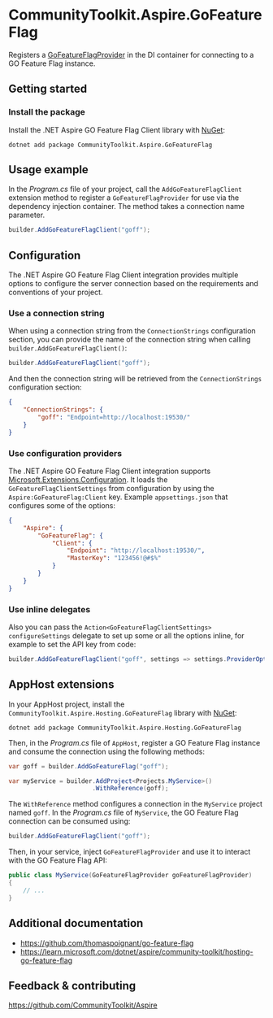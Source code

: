 # CommunityToolkit.Aspire.GoFeatureFlag

Registers a [GoFeatureFlagProvider](https://github.com/open-feature/dotnet-sdk-contrib/tree/main/src/OpenFeature.Contrib.Providers.GOFeatureFlag) in the DI container for connecting to a GO Feature Flag instance.

## Getting started

### Install the package

Install the .NET Aspire GO Feature Flag Client library with [NuGet](https://www.nuget.org):

```dotnetcli
dotnet add package CommunityToolkit.Aspire.GoFeatureFlag
```

## Usage example

In the _Program.cs_ file of your project, call the `AddGoFeatureFlagClient` extension method to register a `GoFeatureFlagProvider` for use via the dependency injection container. The method takes a connection name parameter.

```csharp
builder.AddGoFeatureFlagClient("goff");
```

## Configuration

The .NET Aspire GO Feature Flag Client integration provides multiple options to configure the server connection based on the requirements and conventions of your project.

### Use a connection string

When using a connection string from the `ConnectionStrings` configuration section, you can provide the name of the connection string when calling `builder.AddGoFeatureFlagClient()`:

```csharp
builder.AddGoFeatureFlagClient("goff");
```

And then the connection string will be retrieved from the `ConnectionStrings` configuration section:

```json
{
    "ConnectionStrings": {
        "goff": "Endpoint=http://localhost:19530/"
    }
}
```

### Use configuration providers

The .NET Aspire GO Feature Flag Client integration supports [Microsoft.Extensions.Configuration](https://learn.microsoft.com/dotnet/api/microsoft.extensions.configuration). It loads the `GoFeatureFlagClientSettings` from configuration by using the `Aspire:GoFeatureFlag:Client` key. Example `appsettings.json` that configures some of the options:

```json
{
    "Aspire": {
        "GoFeatureFlag": {
            "Client": {
                "Endpoint": "http://localhost:19530/",
                "MasterKey": "123456!@#$%"
            }
        }
    }
}
```

### Use inline delegates

Also you can pass the `Action<GoFeatureFlagClientSettings> configureSettings` delegate to set up some or all the options inline, for example to set the API key from code:

```csharp
builder.AddGoFeatureFlagClient("goff", settings => settings.ProviderOptions.ApiKey = "123456!@#$%");
```

## AppHost extensions

In your AppHost project, install the `CommunityToolkit.Aspire.Hosting.GoFeatureFlag` library with [NuGet](https://www.nuget.org):

```dotnetcli
dotnet add package CommunityToolkit.Aspire.Hosting.GoFeatureFlag
```

Then, in the _Program.cs_ file of `AppHost`, register a GO Feature Flag instance and consume the connection using the following methods:

```csharp
var goff = builder.AddGoFeatureFlag("goff");

var myService = builder.AddProject<Projects.MyService>()
                       .WithReference(goff);
```

The `WithReference` method configures a connection in the `MyService` project named `goff`. In the _Program.cs_ file of `MyService`, the GO Feature Flag connection can be consumed using:

```csharp
builder.AddGoFeatureFlagClient("goff");
```

Then, in your service, inject `GoFeatureFlagProvider` and use it to interact with the GO Feature Flag API:

```csharp
public class MyService(GoFeatureFlagProvider goFeatureFlagProvider)
{
    // ...
}
```

## Additional documentation

-   https://github.com/thomaspoignant/go-feature-flag
-   https://learn.microsoft.com/dotnet/aspire/community-toolkit/hosting-go-feature-flag

## Feedback & contributing

https://github.com/CommunityToolkit/Aspire
